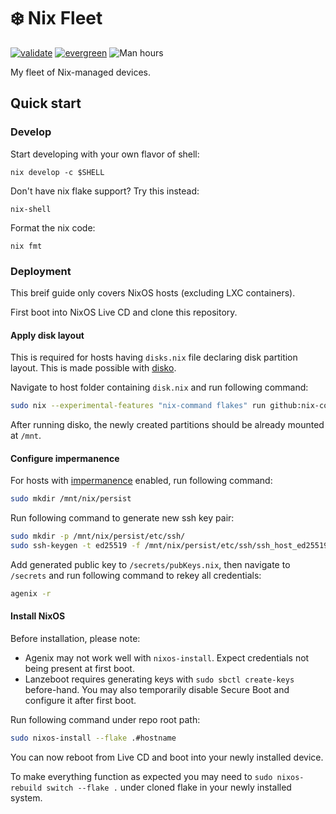 # :snowflake: Nix Fleet

[![validate](https://github.com/codgician/nix-fleet/actions/workflows/validate.yml/badge.svg)](https://github.com/codgician/nix-fleet/actions/workflows/validate.yml)
[![evergreen](https://github.com/codgician/nix-fleet/actions/workflows/evergreen.yml/badge.svg)](https://github.com/codgician/nix-fleet/actions/workflows/evergreen.yml)
![Man hours](https://manhours.aiursoft.cn/r/github.com/codgician/nix-fleet.svg)

My fleet of Nix-managed devices.

## Quick start

### Develop

Start developing with your own flavor of shell:

```
nix develop -c $SHELL
```

Don't have nix flake support? Try this instead:

```
nix-shell
```

Format the nix code:

```
nix fmt
```

### Deployment

This breif guide only covers NixOS hosts (excluding LXC containers).

First boot into NixOS Live CD and clone this repository.

#### Apply disk layout

This is required for hosts having `disks.nix` file declaring disk partition layout. This is made possible with [disko](https://github.com/nix-community/disko).

Navigate to host folder containing `disk.nix` and run following command:

```bash
sudo nix --experimental-features "nix-command flakes" run github:nix-community/disko -- --mode disko ./disks.nix
```

After running disko, the newly created partitions should be already mounted at `/mnt`.

#### Configure impermanence

For hosts with [impermanence](https://github.com/nix-community/impermanence) enabled, run following command:

```bash
sudo mkdir /mnt/nix/persist
```

Run following command to generate new ssh key pair:

```bash
sudo mkdir -p /mnt/nix/persist/etc/ssh/
sudo ssh-keygen -t ed25519 -f /mnt/nix/persist/etc/ssh/ssh_host_ed25519_key -C ""
```

Add generated public key to `/secrets/pubKeys.nix`, then navigate to `/secrets` and run following command to rekey all credentials:

```bash
agenix -r
```

#### Install NixOS

Before installation, please note:

- Agenix may not work well with `nixos-install`. Expect credentials not being present at first boot.
- Lanzeboot requires generating keys with `sudo sbctl create-keys` before-hand. You may also temporarily disable Secure Boot and configure it after first boot.

Run following command under repo root path:

```bash
sudo nixos-install --flake .#hostname
```

You can now reboot from Live CD and boot into your newly installed device.

To make everything function as expected you may need to `sudo nixos-rebuild switch --flake .` under cloned flake in your newly installed system.
